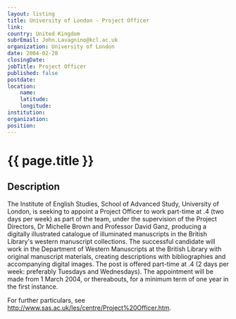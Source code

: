 ```yaml
---
layout: listing
title: University of London - Project Officer
link:
country: United Kingdom
subrEmail: John.Lavagnino@kcl.ac.uk
organization: University of London 
date: 2004-02-28
closingDate: 
jobTitle: Project Officer
published: false
postdate:
location:
	name: 
	latitude: 
	longitude: 
institution: 
organization: 
position: 
--- 
```



# {{ page.title }}

## Description



<p>The Institute of English Studies, School of Advanced Study, University of London, is seeking to appoint a Project Officer to work part-time at .4 (two days per week) as part of the team, under the supervision of the Project Directors, Dr Michelle Brown and Professor David Ganz, producing a digitally illustrated catalogue of illuminated manuscripts in the British Library's western manuscript collections. The successful candidate will work in the Department of Western Manuscripts at the British Library with original manuscript materials, creating descriptions with bibliographies and accompanying digital images. The post is offered part-time at .4 (2 days per week: preferably Tuesdays and Wednesdays). The appointment will be made from 1 March 2004, or thereabouts, for a minimum term of one year in the first instance.</p>
<p>For further particulars, see
<a href="http://www.sas.ac.uk/Ies/centre/Project%20Officer.htm">http://www.sas.ac.uk/Ies/centre/Project%20Officer.htm</a>.</p>
